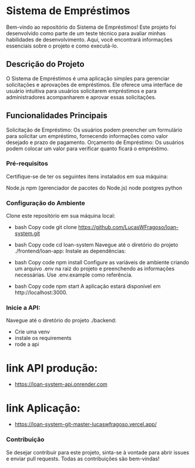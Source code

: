 # Sistema de Empréstimos
Bem-vindo ao repositório do Sistema de Empréstimos! Este projeto foi desenvolvido como parte de um teste técnico para avaliar minhas habilidades de desenvolvimento. Aqui, você encontrará informações essenciais sobre o projeto e como executá-lo.

## Descrição do Projeto
O Sistema de Empréstimos é uma aplicação simples para gerenciar solicitações e aprovações de empréstimos. Ele oferece uma interface de usuário intuitiva para usuários solicitarem empréstimos e para administradores acompanharem e aprovar essas solicitações.

## Funcionalidades Principais
Solicitação de Empréstimo: Os usuários podem preencher um formulário para solicitar um empréstimo, fornecendo informações como valor desejado e prazo de pagamento.
Orçamento de Empréstimo: Os usuários podem colocar um valor para verificar quanto ficará o empréstimo.

### Pré-requisitos
Certifique-se de ter os seguintes itens instalados em sua máquina:

Node.js
npm (gerenciador de pacotes do Node.js)
node
postgres
python
### Configuração do Ambiente
Clone este repositório em sua máquina local:

- bash
Copy code
git clone https://github.com/LucasWFragoso/loan-system.git

- bash
Copy code
cd loan-system
Navegue até o diretório do projeto ./frontend/loan-app:
Instale as dependências:

- bash
Copy code
npm install
Configure as variáveis de ambiente criando um arquivo .env na raiz do projeto e preenchendo as informações necessárias. Use .env.example como referência.

- bash
Copy code
npm start
A aplicação estará disponível em http://localhost:3000.

### Inicie a API:
Navegue até o diretório do projeto ./backend:
- Crie uma venv
- instale os requirements
- rode a api


# link API produção:
- https://loan-system-api.onrender.com
# link Aplicação:
- https://loan-system-git-master-lucaswfragoso.vercel.app/

### Contribuição
Se desejar contribuir para este projeto, sinta-se à vontade para abrir issues e enviar pull requests. Todas as contribuições são bem-vindas!


